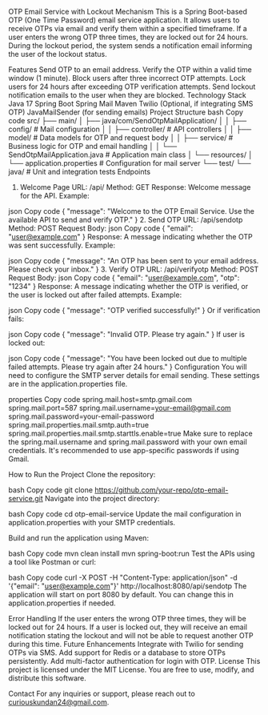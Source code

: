 OTP Email Service with Lockout Mechanism
This is a Spring Boot-based OTP (One Time Password) email service application. It allows users to receive OTPs via email and verify them within a specified timeframe. If a user enters the wrong OTP three times, they are locked out for 24 hours. During the lockout period, the system sends a notification email informing the user of the lockout status.

Features
Send OTP to an email address.
Verify the OTP within a valid time window (1 minute).
Block users after three incorrect OTP attempts.
Lock users for 24 hours after exceeding OTP verification attempts.
Send lockout notification emails to the user when they are blocked.
Technology Stack
Java 17
Spring Boot
Spring Mail
Maven
Twilio (Optional, if integrating SMS OTP)
JavaMailSender (for sending emails)
Project Structure
bash
Copy code
src/
├── main/
│   ├── java/com/SendOtpMailApplication/
│   │   ├── config/             # Mail configuration
│   │   ├── controller/          # API controllers
│   │   ├── model/               # Data models for OTP and request body
│   │   ├── service/             # Business logic for OTP and email handling
│   │   └── SendOtpMailApplication.java  # Application main class
│   └── resources/
│       └── application.properties       # Configuration for mail server
└── test/
    └── java/                           # Unit and integration tests
Endpoints
1. Welcome Page
URL: /api/
Method: GET
Response: Welcome message for the API.
Example:

json
Copy code
{
  "message": "Welcome to the OTP Email Service. Use the available API to send and verify OTP."
}
2. Send OTP
URL: /api/sendotp
Method: POST
Request Body:
json
Copy code
{
  "email": "user@example.com"
}
Response: A message indicating whether the OTP was sent successfully.
Example:

json
Copy code
{
  "message": "An OTP has been sent to your email address. Please check your inbox."
}
3. Verify OTP
URL: /api/verifyotp
Method: POST
Request Body:
json
Copy code
{
  "email": "user@example.com",
  "otp": "1234"
}
Response: A message indicating whether the OTP is verified, or the user is locked out after failed attempts.
Example:

json
Copy code
{
  "message": "OTP verified successfully!"
}
Or if verification fails:

json
Copy code
{
  "message": "Invalid OTP. Please try again."
}
If user is locked out:

json
Copy code
{
  "message": "You have been locked out due to multiple failed attempts. Please try again after 24 hours."
}
Configuration
You will need to configure the SMTP server details for email sending. These settings are in the application.properties file.

properties
Copy code
spring.mail.host=smtp.gmail.com
spring.mail.port=587
spring.mail.username=your-email@gmail.com
spring.mail.password=your-email-password
spring.mail.properties.mail.smtp.auth=true
spring.mail.properties.mail.smtp.starttls.enable=true
Make sure to replace the spring.mail.username and spring.mail.password with your own email credentials. It's recommended to use app-specific passwords if using Gmail.

How to Run the Project
Clone the repository:

bash
Copy code
git clone https://github.com/your-repo/otp-email-service.git
Navigate into the project directory:

bash
Copy code
cd otp-email-service
Update the mail configuration in application.properties with your SMTP credentials.

Build and run the application using Maven:

bash
Copy code
mvn clean install
mvn spring-boot:run
Test the APIs using a tool like Postman or curl:

bash
Copy code
curl -X POST -H "Content-Type: application/json" -d '{"email": "user@example.com"}' http://localhost:8080/api/sendotp
The application will start on port 8080 by default. You can change this in application.properties if needed.

Error Handling
If the user enters the wrong OTP three times, they will be locked out for 24 hours.
If a user is locked out, they will receive an email notification stating the lockout and will not be able to request another OTP during this time.
Future Enhancements
Integrate with Twilio for sending OTPs via SMS.
Add support for Redis or a database to store OTPs persistently.
Add multi-factor authentication for login with OTP.
License
This project is licensed under the MIT License. You are free to use, modify, and distribute this software.

Contact
For any inquiries or support, please reach out to curiouskundan24@gmail.com.
